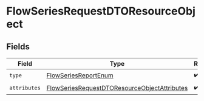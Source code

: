 # FlowSeriesRequestDTOResourceObject


## Fields

| Field                                                                                                                   | Type                                                                                                                    | Required                                                                                                                | Description                                                                                                             |
| ----------------------------------------------------------------------------------------------------------------------- | ----------------------------------------------------------------------------------------------------------------------- | ----------------------------------------------------------------------------------------------------------------------- | ----------------------------------------------------------------------------------------------------------------------- |
| `type`                                                                                                                  | [FlowSeriesReportEnum](../../models/components/FlowSeriesReportEnum.md)                                                 | :heavy_check_mark:                                                                                                      | N/A                                                                                                                     |
| `attributes`                                                                                                            | [FlowSeriesRequestDTOResourceObjectAttributes](../../models/components/FlowSeriesRequestDTOResourceObjectAttributes.md) | :heavy_check_mark:                                                                                                      | N/A                                                                                                                     |